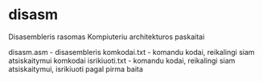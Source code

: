 # disasm

Disasembleris rasomas Kompiuteriu architekturos paskaitai


disasm.asm              - disasembleris
komkodai.txt            - komandu kodai, reikalingi siam atsiskaitymui
komkodai isrikiuoti.txt -  komandu kodai, reikalingi siam atsiskaitymui, isrikiuoti pagal pirma baita
